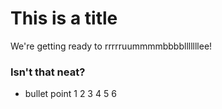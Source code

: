 # This is a title

We're getting ready to rrrrruummmmbbbblllllllee!

### Isn't that neat?

* bullet point 1 2 3 4 5 6